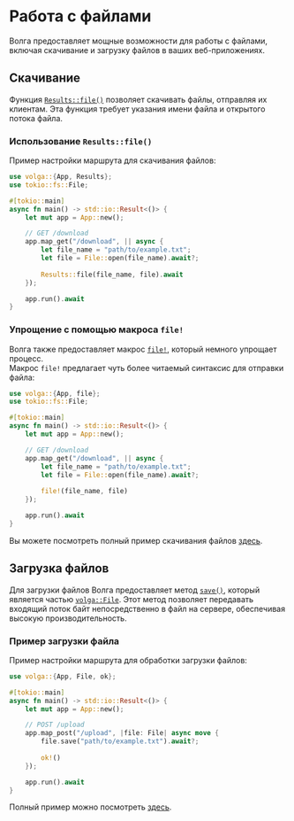 # Работа с файлами

Волга предоставляет мощные возможности для работы с файлами, включая скачивание и загрузку файлов в ваших веб-приложениях.

## Скачивание
Функция [`Results::file()`](https://docs.rs/volga/latest/volga/app/results/struct.Results.html#method.file) позволяет скачивать файлы, отправляя их клиентам. Эта функция требует указания имени файла и открытого потока файла.

### Использование `Results::file()`

Пример настройки маршрута для скачивания файлов:
```rust
use volga::{App, Results};
use tokio::fs::File;

#[tokio::main]
async fn main() -> std::io::Result<()> {
    let mut app = App::new();

    // GET /download
    app.map_get("/download", || async {
        let file_name = "path/to/example.txt";
        let file = File::open(file_name).await?;
        
        Results::file(file_name, file).await
    });

    app.run().await
}
```

### Упрощение с помощью макроса `file!`
Волга также предоставляет макрос [`file!`](https://docs.rs/volga/latest/volga/macro.file.html), который немного упрощает процесс.  
Макрос `file!` предлагает чуть более читаемый синтаксис для отправки файла:
```rust
use volga::{App, file};
use tokio::fs::File;

#[tokio::main]
async fn main() -> std::io::Result<()> {
    let mut app = App::new();

    // GET /download
    app.map_get("/download", || async {
        let file_name = "path/to/example.txt";
        let file = File::open(file_name).await?;
        
        file!(file_name, file)
    });

    app.run().await
}
```

Вы можете посмотреть полный пример скачивания файлов [здесь](https://github.com/RomanEmreis/volga/blob/main/examples/file_download.rs).

## Загрузка файлов
Для загрузки файлов Волга предоставляет метод [`save()`](https://docs.rs/volga/latest/volga/app/endpoints/args/file/struct.FileStream.html#tymethod.save), который является частью [`volga::File`](https://docs.rs/volga/latest/volga/app/endpoints/args/file/type.File.html). Этот метод позволяет передавать входящий поток байт непосредственно в файл на сервере, обеспечивая высокую производительность.

### Пример загрузки файла
Пример настройки маршрута для обработки загрузки файлов:
```rust
use volga::{App, File, ok};

#[tokio::main]
async fn main() -> std::io::Result<()> {
    let mut app = App::new();

    // POST /upload
    app.map_post("/upload", |file: File| async move {
        file.save("path/to/example.txt").await?;
        
        ok!()
    });

    app.run().await
}
```

Полный пример можно посмотреть [здесь](https://github.com/RomanEmreis/volga/blob/main/examples/file_upload.rs).